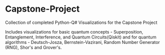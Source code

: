 # Capstone-Project
Collection of completed Python-Q# Visualizations for the Capstone Project

Includes visualizations for basic quantum concepts - Superposition, Entanglement, Interference, and Quantum Circuits(Qiskit)
and for quantum algorithms - Deutsch-Josza, Bernstein-Vazirani, Random Number Generator (RNG), Shor's and Grover's.
